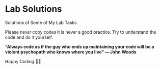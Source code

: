 # Lab Solutions
Solutions of Some of My Lab Tasks

Please never copy codes it is never a good practice. Try to understand the code and do it yourself.

<b>“Always code as if the guy who ends up maintaining your code will be a violent psychopath who knows where you live” 
― John Woods </b>

Happy Coding 👨‍💻
